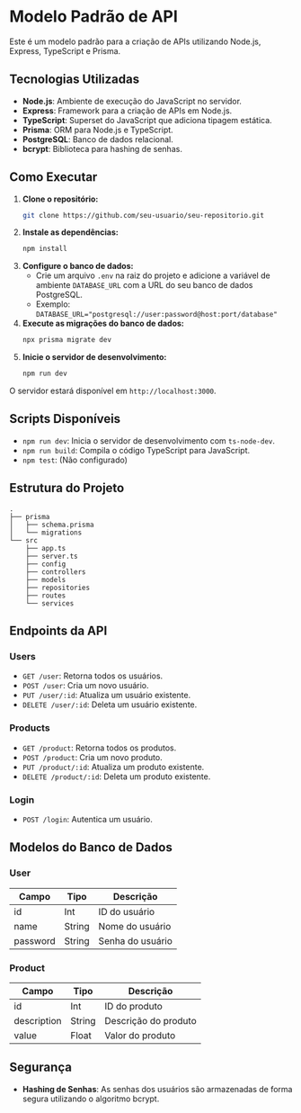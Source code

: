 # Modelo Padrão de API

Este é um modelo padrão para a criação de APIs utilizando Node.js, Express, TypeScript e Prisma.

## Tecnologias Utilizadas

- **Node.js**: Ambiente de execução do JavaScript no servidor.
- **Express**: Framework para a criação de APIs em Node.js.
- **TypeScript**: Superset do JavaScript que adiciona tipagem estática.
- **Prisma**: ORM para Node.js e TypeScript.
- **PostgreSQL**: Banco de dados relacional.
- **bcrypt**: Biblioteca para hashing de senhas.

## Como Executar

1. **Clone o repositório:**
   ```bash
   git clone https://github.com/seu-usuario/seu-repositorio.git
   ```
2. **Instale as dependências:**
    ```bash
    npm install
    ```
3. **Configure o banco de dados:**
    - Crie um arquivo `.env` na raiz do projeto e adicione a variável de ambiente `DATABASE_URL` com a URL do seu banco de dados PostgreSQL.
    - Exemplo: `DATABASE_URL="postgresql://user:password@host:port/database"`
4. **Execute as migrações do banco de dados:**
    ```bash
    npx prisma migrate dev
    ```
5. **Inicie o servidor de desenvolvimento:**
    ```bash
    npm run dev
    ```
O servidor estará disponível em `http://localhost:3000`.

## Scripts Disponíveis

- `npm run dev`: Inicia o servidor de desenvolvimento com `ts-node-dev`.
- `npm run build`: Compila o código TypeScript para JavaScript.
- `npm test`: (Não configurado)

## Estrutura do Projeto

```
.
├── prisma
│   ├── schema.prisma
│   └── migrations
└── src
    ├── app.ts
    ├── server.ts
    ├── config
    ├── controllers
    ├── models
    ├── repositories
    ├── routes
    └── services
```

## Endpoints da API

### Users
- `GET /user`: Retorna todos os usuários.
- `POST /user`: Cria um novo usuário.
- `PUT /user/:id`: Atualiza um usuário existente.
- `DELETE /user/:id`: Deleta um usuário existente.

### Products
- `GET /product`: Retorna todos os produtos.
- `POST /product`: Cria um novo produto.
- `PUT /product/:id`: Atualiza um produto existente.
- `DELETE /product/:id`: Deleta um produto existente.

### Login
- `POST /login`: Autentica um usuário.

## Modelos do Banco de Dados

### User

| Campo    | Tipo   | Descrição        |
|----------|--------|------------------|
| id       | Int    | ID do usuário    |
| name     | String | Nome do usuário  |
| password | String | Senha do usuário |

### Product

| Campo       | Tipo   | Descrição           |
|-------------|--------|---------------------|
| id          | Int    | ID do produto       |
| description | String | Descrição do produto|
| value       | Float  | Valor do produto    |

## Segurança

- **Hashing de Senhas**: As senhas dos usuários são armazenadas de forma segura utilizando o algoritmo bcrypt.

